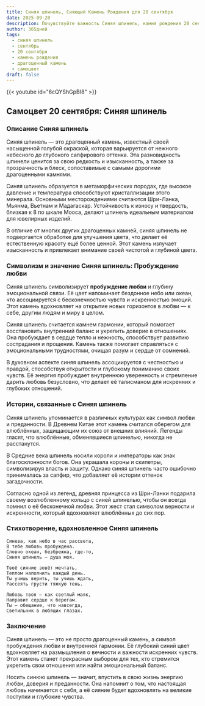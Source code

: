 ```yaml
---
title: Синяя шпинель, Сияющий Камень Рождения для 20 сентября
date: 2025-09-20
description: Почувствуйте важность Синяя шпинель, камня рождения 20 сентября, который символизирует Пробуждение любви. Пусть его красота и значение осветят ваш день.
author: 365дней
tags:
  - синяя шпинель
  - сентябрь
  - 20 сентября
  - камень рождения
  - драгоценный камень
  - самоцвет
draft: false
---
```


{{< youtube id="6cQYShGpBI8" >}}

## Самоцвет 20 сентября: Синяя шпинель

### Описание Синяя шпинель

Синяя шпинель — это драгоценный камень, известный своей насыщенной голубой окраской, которая варьируется от нежного небесного до глубокого сапфирового оттенка. Эта разновидность шпинели ценится за свою редкость и изысканность, а также за прозрачность и блеск, сопоставимые с самыми дорогими драгоценными камнями.

Синяя шпинель образуется в метаморфических породах, где высокое давление и температура способствуют кристаллизации этого минерала. Основными месторождениями считаются Шри-Ланка, Мьянма, Вьетнам и Мадагаскар. Устойчивость к износу и твердость, близкая к 8 по шкале Мооса, делают шпинель идеальным материалом для ювелирных изделий.

В отличие от многих других драгоценных камней, синяя шпинель не подвергается обработке для улучшения цвета, что делает её естественную красоту ещё более ценной. Этот камень излучает изысканность и привлекает внимание своей чистотой и глубиной цвета.

### Символизм и значение Синяя шпинель: Пробуждение любви

Синяя шпинель символизирует **пробуждение любви** и глубину эмоциональной связи. Её цвет напоминает бездонное небо или океан, что ассоциируется с бесконечностью чувств и искренностью эмоций. Этот камень вдохновляет на открытие новых горизонтов в любви — к себе, другим людям и миру в целом.

Синяя шпинель считается камнем гармонии, который помогает восстановить внутренний баланс и укрепить доверие в отношениях. Она пробуждает в сердце тепло и нежность, способствует развитию сострадания и прощения. Камень также помогает справляться с эмоциональными трудностями, очищая разум и сердце от сомнений.

В духовном аспекте синяя шпинель ассоциируется с честностью и правдой, способствуя открытости и глубокому пониманию своих чувств. Её энергия пробуждает внутреннюю уверенность и стремление дарить любовь безусловно, что делает её талисманом для искренних и глубоких отношений.

### Истории, связанные с Синяя шпинель

Синяя шпинель упоминается в различных культурах как символ любви и преданности. В Древнем Китае этот камень считался оберегом для влюблённых, защищающим их союз от внешних влияний. Легенды гласят, что влюблённые, обменявшиеся шпинелью, никогда не расстанутся.

В Средние века шпинель носили короли и императоры как знак благосклонности богов. Она украшала короны и скипетры, символизируя власть и защиту. Однако синяя шпинель часто ошибочно принималась за сапфир, что добавляет её истории оттенок загадочности.

Согласно одной из легенд, древняя принцесса из Шри-Ланки подарила своему возлюбленному кольцо с синей шпинелью, чтобы он всегда помнил о её бесконечной любви. Этот жест стал символом верности и искренности, который вдохновляет влюблённых до сих пор.

### Стихотворение, вдохновленное Синяя шпинель

```
Синева, как небо в час рассвета,  
В тебе любовь пробуждена.  
Словно океан, безбрежна, где-то,  
Синяя шпинель — душа моя.

Твоё сияние зовёт мечтать,  
Теплом наполнить каждый день.  
Ты учишь верить, ты учишь ждать,  
Рассеять грусти тяжкую тень.

Любовь твоя — как светлый маяк,  
Направит сердце к берегам.  
Ты — обещание, что навсегда,  
Светильник в любящих глазах.
```

### Заключение

Синяя шпинель — это не просто драгоценный камень, а символ пробуждения любви и внутренней гармонии. Её глубокий синий цвет вдохновляет на размышления о вечности и важности искренних чувств. Этот камень станет прекрасным выбором для тех, кто стремится укрепить свои отношения или найти эмоциональный баланс.

Носить синюю шпинель — значит, впустить в свою жизнь энергию любви, доверия и преданности. Она напомнит о том, что настоящая любовь начинается с себя, а её сияние будет вдохновлять на великие поступки и глубокие чувства.